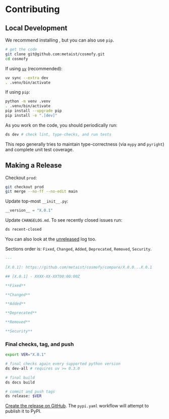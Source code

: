 # Contributing

## Local Development

We recommend installing , but you can also use `pip`.

```bash
# get the code
git clone git@github.com:metaist/cosmofy.git
cd cosmofy
```

If using [`uv`](https://github.com/astral-sh/uv) (recommended):

```bash
uv sync --extra dev
. .venv/bin/activate
```

If using `pip`:

```bash
python -m venv .venv
. .venv/bin/activate
pip install --upgrade pip
pip install -e ".[dev]"
```

As you work on the code, you should periodically run:

```bash
ds dev # check lint, type-checks, and run tests
```

This repo generally tries to maintain type-correctness (via `mypy` and `pyright`) and complete unit test coverage.

## Making a Release

Checkout `prod`:

```bash
git checkout prod
git merge --no-ff --no-edit main
```

Update top-most `__init__.py`:

```python
__version__ = "X.0.1"
```

Update `CHANGELOG.md`. To see recently closed issues run:

```bash
ds recent-closed
```

You can also look at the [unreleased](https://github.com/metaist/cosmofy/compare/prod...main) log too.

Sections order is: `Fixed`, `Changed`, `Added`, `Deprecated`, `Removed`, `Security`.

```markdown
---

[X.0.1]: https://github.com/metaist/cosmofy/compare/X.0.0...X.0.1

## [X.0.1] - XXXX-XX-XXT00:00:00Z

**Fixed**

**Changed**

**Added**

**Deprecated**

**Removed**

**Security**
```

### Final checks, tag, and push

```bash
export VER="X.0.1"

# final checks again every supported python version
ds dev-all # requires uv >= 0.3.0

# final build
ds docs build

# commit and push tags
ds release: $VER
```

[Create the release on GitHub](https://github.com/metaist/cosmofy/releases/new). The `pypi.yaml` workflow will attempt to publish it to PyPI.

